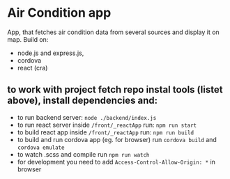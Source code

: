 # Air Condition app
App, that fetches air condition data from several sources and display it on map. Build on: 
- node.js and express.js, 
- cordova 
- react (cra)

## to work with project fetch repo instal tools (listet above), install dependencies and:

- to run backend server: `node ./backend/index.js`
- to run react server inside `/front/_reactApp` run: `npm run start`
- to build react app inside `/front/_reactApp` run: `npm run build`
- to build and run cordova app (eg. for browser) run `cordova build` and `cordova emulate`
- to watch .scss and compile run `npm run watch`
- for development you need to add `Access-Control-Allow-Origin: *` in browser

